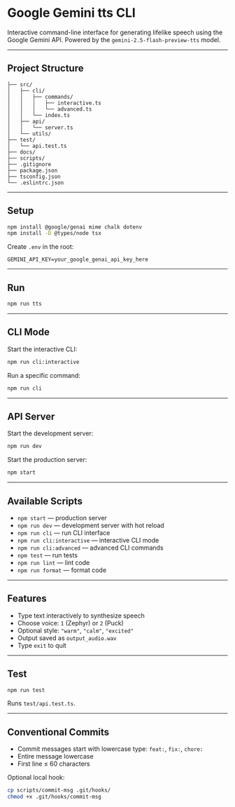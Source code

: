 # Google Gemini tts CLI

Interactive command-line interface for generating lifelike speech using the Google Gemini API.
Powered by the `gemini-2.5-flash-preview-tts` model.

---

## Project Structure

```
├── src/
│   ├── cli/
│   │   ├── commands/
│   │   │   ├── interactive.ts
│   │   │   └── advanced.ts
│   │   └── index.ts
│   ├── api/
│   │   └── server.ts
│   └── utils/
├── test/
│   └── api.test.ts
├── docs/
├── scripts/
├── .gitignore
├── package.json
├── tsconfig.json
└── .eslintrc.json
```

---

## Setup

```sh
npm install @google/genai mime chalk dotenv
npm install -D @types/node tsx
```

Create `.env` in the root:

```env
GEMINI_API_KEY=your_google_genai_api_key_here
```

---

## Run

```sh
npm run tts
```

---

## CLI Mode

Start the interactive CLI:

```sh
npm run cli:interactive
```

Run a specific command:

```sh
npm run cli
```

---

## API Server

Start the development server:

```sh
npm run dev
```

Start the production server:

```sh
npm start
```

---

## Available Scripts

* `npm start` — production server
* `npm run dev` — development server with hot reload
* `npm run cli` — run CLI interface
* `npm run cli:interactive` — interactive CLI mode
* `npm run cli:advanced` — advanced CLI commands
* `npm test` — run tests
* `npm run lint` — lint code
* `npm run format` — format code

---

## Features

* Type text interactively to synthesize speech
* Choose voice: `1` (Zephyr) or `2` (Puck)
* Optional style: `"warm"`, `"calm"`, `"excited"`
* Output saved as `output_audio.wav`
* Type `exit` to quit

---

## Test

```sh
npm run test
```

Runs `test/api.test.ts`.

---

## Conventional Commits

* Commit messages start with lowercase type: `feat:`, `fix:`, `chore:`
* Entire message lowercase
* First line ≤ 60 characters

Optional local hook:

```sh
cp scripts/commit-msg .git/hooks/
chmod +x .git/hooks/commit-msg
```

